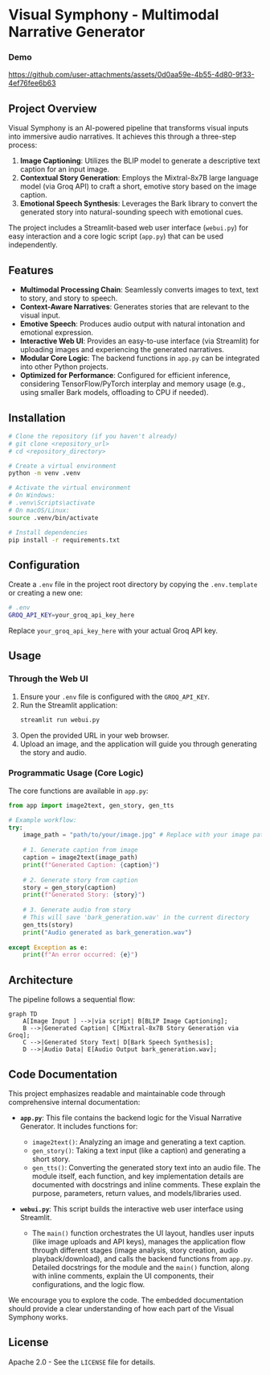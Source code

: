 # Visual Symphony - Multimodal Narrative Generator

### Demo
https://github.com/user-attachments/assets/0d0aa59e-4b55-4d80-9f33-4ef76fee6b63

## Project Overview
Visual Symphony is an AI-powered pipeline that transforms visual inputs into immersive audio narratives. It achieves this through a three-step process:

1.  **Image Captioning**: Utilizes the BLIP model to generate a descriptive text caption for an input image.
2.  **Contextual Story Generation**: Employs the Mixtral-8x7B large language model (via Groq API) to craft a short, emotive story based on the image caption.
3.  **Emotional Speech Synthesis**: Leverages the Bark library to convert the generated story into natural-sounding speech with emotional cues.

The project includes a Streamlit-based web user interface (`webui.py`) for easy interaction and a core logic script (`app.py`) that can be used independently.

## Features
- **Multimodal Processing Chain**: Seamlessly converts images to text, text to story, and story to speech.
- **Context-Aware Narratives**: Generates stories that are relevant to the visual input.
- **Emotive Speech**: Produces audio output with natural intonation and emotional expression.
- **Interactive Web UI**: Provides an easy-to-use interface (via Streamlit) for uploading images and experiencing the generated narratives.
- **Modular Core Logic**: The backend functions in `app.py` can be integrated into other Python projects.
- **Optimized for Performance**: Configured for efficient inference, considering TensorFlow/PyTorch interplay and memory usage (e.g., using smaller Bark models, offloading to CPU if needed).

## Installation
```bash
# Clone the repository (if you haven't already)
# git clone <repository_url>
# cd <repository_directory>

# Create a virtual environment
python -m venv .venv

# Activate the virtual environment
# On Windows:
# .venv\Scripts\activate
# On macOS/Linux:
source .venv/bin/activate

# Install dependencies
pip install -r requirements.txt
```

## Configuration
Create a `.env` file in the project root directory by copying the `.env.template` or creating a new one:
```bash
# .env
GROQ_API_KEY=your_groq_api_key_here
```
Replace `your_groq_api_key_here` with your actual Groq API key.

## Usage

### Through the Web UI
1.  Ensure your `.env` file is configured with the `GROQ_API_KEY`.
2.  Run the Streamlit application:
    ```bash
    streamlit run webui.py
    ```
3.  Open the provided URL in your web browser.
4.  Upload an image, and the application will guide you through generating the story and audio.

### Programmatic Usage (Core Logic)
The core functions are available in `app.py`:
```python
from app import image2text, gen_story, gen_tts

# Example workflow:
try:
    image_path = "path/to/your/image.jpg" # Replace with your image path
    
    # 1. Generate caption from image
    caption = image2text(image_path)
    print(f"Generated Caption: {caption}")
    
    # 2. Generate story from caption
    story = gen_story(caption)
    print(f"Generated Story: {story}")
    
    # 3. Generate audio from story
    # This will save 'bark_generation.wav' in the current directory
    gen_tts(story)
    print("Audio generated as bark_generation.wav")
    
except Exception as e:
    print(f"An error occurred: {e}")

```


## Architecture
The pipeline follows a sequential flow:

```mermaid
graph TD
    A[Image Input ] -->|via script| B[BLIP Image Captioning];
    B -->|Generated Caption| C[Mixtral-8x7B Story Generation via Groq];
    C -->|Generated Story Text| D[Bark Speech Synthesis];
    D -->|Audio Data| E[Audio Output bark_generation.wav];
```

## Code Documentation
This project emphasizes readable and maintainable code through comprehensive internal documentation:

-   **`app.py`**: This file contains the backend logic for the Visual Narrative Generator. It includes functions for:
    -   `image2text()`: Analyzing an image and generating a text caption.
    -   `gen_story()`: Taking a text input (like a caption) and generating a short story.
    -   `gen_tts()`: Converting the generated story text into an audio file.
    The module itself, each function, and key implementation details are documented with docstrings and inline comments. These explain the purpose, parameters, return values, and models/libraries used.

-   **`webui.py`**: This script builds the interactive web user interface using Streamlit.
    -   The `main()` function orchestrates the UI layout, handles user inputs (like image uploads and API keys), manages the application flow through different stages (image analysis, story creation, audio playback/download), and calls the backend functions from `app.py`.
    Detailed docstrings for the module and the `main()` function, along with inline comments, explain the UI components, their configurations, and the logic flow.

We encourage you to explore the code. The embedded documentation should provide a clear understanding of how each part of the Visual Symphony works.

## License
Apache 2.0 - See the `LICENSE` file for details.
